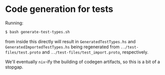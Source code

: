 # Code generation for tests

Running:

```bash
$ bash generate-test-types.sh
```

from inside this directly will result in `GeneratedTestTypes.hs` and
`GeneratedImportedTestTypes.hs` being regenerated from
`../test-files/test.proto` and `../test-files/test_import.proto`, respectively.

We'll eventually `nix`-ify the building of codegen artifacts, so this is a bit
of a stopgap.
